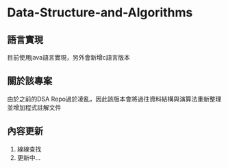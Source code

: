 # Data-Structure-and-Algorithms

## 語言實現
目前使用java語言實現，另外會新增c語言版本

## 關於該專案
由於之前的DSA Repo過於凌亂，因此該版本會將過往資料結構與演算法重新整理並增加程式註解文件

## 內容更新
1. 線線查找
2. 更新中...
